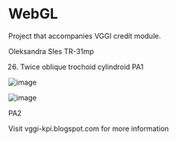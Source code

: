# WebGL

Project that accompanies VGGI credit module.

Oleksandra Sles TR-31mp

26. Twice oblique trochoid cylindroid
PA1
    
![image](https://github.com/oleksandrasles/WebGL/assets/93182476/5b649ef0-428f-459d-8499-5d156be3161d)

![image](https://github.com/oleksandrasles/WebGL/assets/93182476/ddd967d0-994d-439d-80c9-f44c5fbefd82)

PA2




Visit vggi-kpi.blogspot.com for more information
